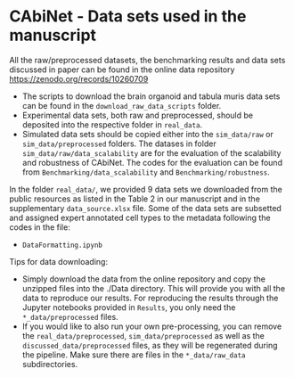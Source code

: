 
# CAbiNet - Data sets used in the manuscript

All the raw/preprocessed datasets, the benchmarking results and data sets discussed in paper can be found in the online data repository https://zenodo.org/records/10260709

- The scripts to download the brain organoid and tabula muris data sets can be found in the `download_raw_data_scripts` folder.
- Experimental data sets, both raw and preprocessed, should be deposited into the respective folder in `real_data`.
- Simulated data sets should be copied either into the `sim_data/raw` or `sim_data/preprocessed` folders. The datases in folder `sim_data/raw/data_scalability` are for the evaluation of the scalability and robustness of CAbiNet. The codes for the evaluation can be found from `Benchmarking/data_scalability` and `Benchmarking/robustness`.

In the folder `real_data/`, we provided 9 data sets we downloaded from the public resources as listed in the Table 2 in our manuscript and in the supplementary `data_source.xlsx` file. Some of the data sets are subsetted and assigned expert annotated cell types to the metadata following the codes in the file:
- `DataFormatting.ipynb`

Tips for data downloading:
- Simply download the data from the online repository and copy the unzipped files into the ./Data directory. This will provide you with all the data to reproduce our results. For reproducing the results through the Jupyter notebooks provided in `Results`, you only need the `*_data/preprocessed` files.
- If you would like to also run your own pre-processing, you can remove the `real_data/preprocessed`, `sim_data/preprocessed` as well as the `discussed_data/preprocessed` files, as they will be regenerated during the pipeline. Make sure there are files in the `*_data/raw_data` subdirectories.
